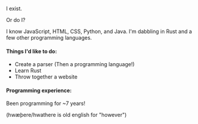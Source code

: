 I exist.

Or do I?

I know JavaScript, HTML, CSS, Python, and Java. I'm dabbling in Rust and a few other programming languages.

#### Things I'd like to do:
- Create a parser (Then a programming language!)
- Learn Rust
- Throw together a website

#### Programming experience:
Been programming for ~7 years!

(hwæþere/hwathere is old english for "however")
